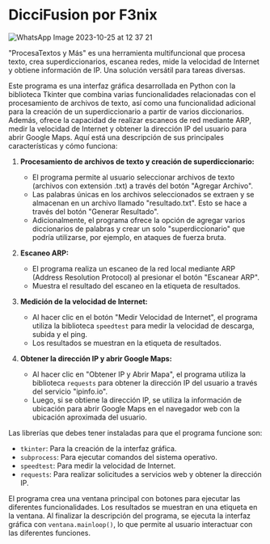 # DicciFusion por F3nix
![WhatsApp Image 2023-10-25 at 12 37 21](https://github.com/f3nixuy/DicciFusion/assets/50671074/f96e1b45-66b4-4f31-afb4-de4e1c09e6f9)


"ProcesaTextos y Más" es una herramienta multifuncional que procesa texto, crea superdiccionarios, escanea redes, mide la velocidad de Internet y obtiene información de IP. Una solución versátil para tareas diversas.

Este programa es una interfaz gráfica desarrollada en Python con la biblioteca Tkinter que combina varias funcionalidades relacionadas con el procesamiento de archivos de texto, así como una funcionalidad adicional para la creación de un superdiccionario a partir de varios diccionarios. Además, ofrece la capacidad de realizar escaneos de red mediante ARP, medir la velocidad de Internet y obtener la dirección IP del usuario para abrir Google Maps. Aquí está una descripción de sus principales características y cómo funciona:

1. **Procesamiento de archivos de texto y creación de superdiccionario:**
   - El programa permite al usuario seleccionar archivos de texto (archivos con extensión .txt) a través del botón "Agregar Archivo".
   - Las palabras únicas en los archivos seleccionados se extraen y se almacenan en un archivo llamado "resultado.txt". Esto se hace a través del botón "Generar Resultado".
   - Adicionalmente, el programa ofrece la opción de agregar varios diccionarios de palabras y crear un solo "superdiccionario" que podría utilizarse, por ejemplo, en ataques de fuerza bruta.

2. **Escaneo ARP:**
   - El programa realiza un escaneo de la red local mediante ARP (Address Resolution Protocol) al presionar el botón "Escanear ARP".
   - Muestra el resultado del escaneo en la etiqueta de resultados.

3. **Medición de la velocidad de Internet:**
   - Al hacer clic en el botón "Medir Velocidad de Internet", el programa utiliza la biblioteca `speedtest` para medir la velocidad de descarga, subida y el ping.
   - Los resultados se muestran en la etiqueta de resultados.

4. **Obtener la dirección IP y abrir Google Maps:**
   - Al hacer clic en "Obtener IP y Abrir Mapa", el programa utiliza la biblioteca `requests` para obtener la dirección IP del usuario a través del servicio "ipinfo.io".
   - Luego, si se obtiene la dirección IP, se utiliza la información de ubicación para abrir Google Maps en el navegador web con la ubicación aproximada del usuario.

Las librerías que debes tener instaladas para que el programa funcione son:
- `tkinter`: Para la creación de la interfaz gráfica.
- `subprocess`: Para ejecutar comandos del sistema operativo.
- `speedtest`: Para medir la velocidad de Internet.
- `requests`: Para realizar solicitudes a servicios web y obtener la dirección IP.

El programa crea una ventana principal con botones para ejecutar las diferentes funcionalidades. Los resultados se muestran en una etiqueta en la ventana. Al finalizar la descripción del programa, se ejecuta la interfaz gráfica con `ventana.mainloop()`, lo que permite al usuario interactuar con las diferentes funciones.
